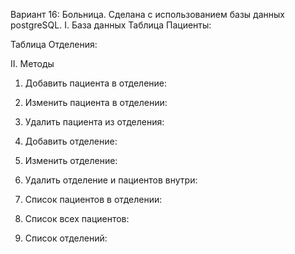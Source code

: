 Вариант 16: Больница. Сделана с использованием базы данных postgreSQL.
I. База данных
   Таблица Пациенты:
   
   Таблица Отделения:
   
II. Методы
1. Добавить пациента в отделение:
   
2. Изменить пациента в отделении:
   
3. Удалить пациента из отделения:

4. Добавить отделение:

5. Изменить отделение:

6. Удалить отделение и пациентов внутри:

7. Список пациентов в отделении:

8. Список всех пациентов:

9. Список отделений:
